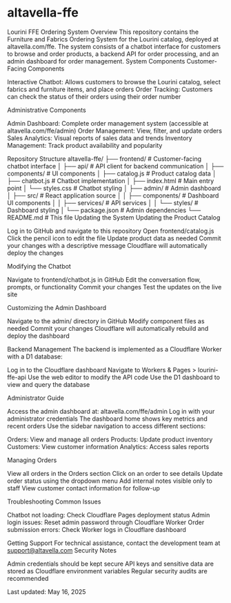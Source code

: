 # altavella-ffe
Lourini FFE Ordering System
Overview
This repository contains the Furniture and Fabrics Ordering System for the Lourini catalog, deployed at altavella.com/ffe. The system consists of a chatbot interface for customers to browse and order products, a backend API for order processing, and an admin dashboard for order management.
System Components
Customer-Facing Components

Interactive Chatbot: Allows customers to browse the Lourini catalog, select fabrics and furniture items, and place orders
Order Tracking: Customers can check the status of their orders using their order number

Administrative Components

Admin Dashboard: Complete order management system (accessible at altavella.com/ffe/admin)
Order Management: View, filter, and update orders
Sales Analytics: Visual reports of sales data and trends
Inventory Management: Track product availability and popularity

Repository Structure
altavella-ffe/
├── frontend/                   # Customer-facing chatbot interface
│   ├── api/                    # API client for backend communication
│   ├── components/             # UI components
│   ├── catalog.js              # Product catalog data
│   ├── chatbot.js              # Chatbot implementation
│   ├── index.html              # Main entry point
│   └── styles.css              # Chatbot styling
│
├── admin/                      # Admin dashboard
│   ├── src/                    # React application source
│   │   ├── components/         # Dashboard UI components
│   │   ├── services/           # API services
│   │   └── styles/             # Dashboard styling
│   └── package.json            # Admin dependencies
└── README.md                   # This file
Updating the System
Updating the Product Catalog

Log in to GitHub and navigate to this repository
Open frontend/catalog.js
Click the pencil icon to edit the file
Update product data as needed
Commit your changes with a descriptive message
Cloudflare will automatically deploy the changes

Modifying the Chatbot

Navigate to frontend/chatbot.js in GitHub
Edit the conversation flow, prompts, or functionality
Commit your changes
Test the updates on the live site

Customizing the Admin Dashboard

Navigate to the admin/ directory in GitHub
Modify component files as needed
Commit your changes
Cloudflare will automatically rebuild and deploy the dashboard

Backend Management
The backend is implemented as a Cloudflare Worker with a D1 database:

Log in to the Cloudflare dashboard
Navigate to Workers & Pages > lourini-ffe-api
Use the web editor to modify the API code
Use the D1 dashboard to view and query the database

Administrator Guide

Access the admin dashboard at: altavella.com/ffe/admin
Log in with your administrator credentials
The dashboard home shows key metrics and recent orders
Use the sidebar navigation to access different sections:

Orders: View and manage all orders
Products: Update product inventory
Customers: View customer information
Analytics: Access sales reports



Managing Orders

View all orders in the Orders section
Click on an order to see details
Update order status using the dropdown menu
Add internal notes visible only to staff
View customer contact information for follow-up

Troubleshooting
Common Issues

Chatbot not loading: Check Cloudflare Pages deployment status
Admin login issues: Reset admin password through Cloudflare Worker
Order submission errors: Check Worker logs in Cloudflare dashboard

Getting Support
For technical assistance, contact the development team at support@altavella.com
Security Notes

Admin credentials should be kept secure
API keys and sensitive data are stored as Cloudflare environment variables
Regular security audits are recommended


Last updated: May 16, 2025
